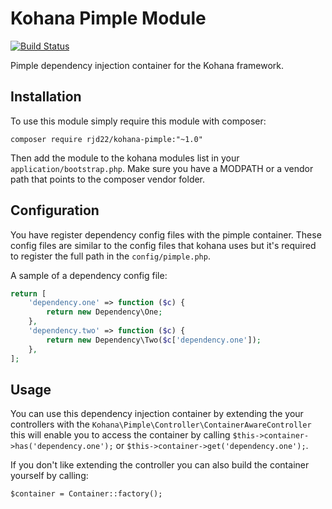# Kohana Pimple Module

[![Build Status](https://travis-ci.org/rjd22/kohana-pimple.svg)](https://travis-ci.org/rjd22/kohana-pimple)

Pimple dependency injection container for the Kohana framework.

## Installation

To use this module simply require this module with composer:

```
composer require rjd22/kohana-pimple:"~1.0"
```

Then add the module to the kohana modules list in your `application/bootstrap.php`. Make sure you have a MODPATH or a
vendor path that points to the composer vendor folder.

## Configuration

You have register dependency config files with the pimple container. These config files are similar to the config files
that kohana uses but it's required to register the full path in the `config/pimple.php`.

A sample of a dependency config file:

```php
return [
    'dependency.one' => function ($c) {
        return new Dependency\One;
    },
    'dependency.two' => function ($c) {
        return new Dependency\Two($c['dependency.one']);
    },
];
```


## Usage

You can use this dependency injection container by extending the your controllers with the `Kohana\Pimple\Controller\ContainerAwareController`
this will enable you to access the container by calling `$this->container->has('dependency.one');` or `$this->container->get('dependency.one');`.

If you don't like extending the controller you can also build the container yourself by calling:

`$container = Container::factory();`
